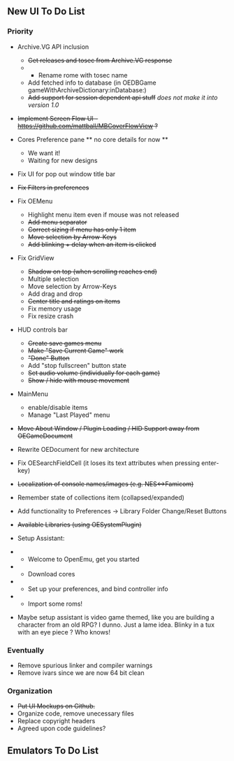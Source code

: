 ## New UI To Do List

### Priority
* Archive.VG API inclusion
    * <strike>Get releases and tosec from Archive.VG response</strike>
    * * Rename rome with tosec name
    * Add fetched info to database (in OEDBGame gameWithArchiveDictionary:inDatabase:)
    * <strike>Add support for session dependent api stuff</strike> _does not make it into version 1.0_
* <strike>Implement Screen Flow UI - https://github.com/mattball/MBCoverFlowView ? </strike>
* Cores Preference pane ** no core details for now **
    * We want it!
    * Waiting for new designs
* Fix UI for pop out window title bar
* <strike>Fix Filters in preferences</strike>
* Fix OEMenu
    * Highlight menu item even if mouse was not released
    * <strike>Add menu separator</strike>
    * <strike>Correct sizing if menu has only 1 item</strike>
    * <strike>Move selection by Arrow-Keys</strike>
    * <strike>Add blinking + delay when an item is clicked</strike>
* Fix GridView
    * <strike>Shadow on top (when scrolling reaches end)</strike>
    * Multiple selection
    * Move selection by Arrow-Keys
    * Add drag and drop
    * <strike>Center title and ratings on items</strike>
    * Fix memory usage
    * Fix resize crash
* HUD controls bar
    * <strike>Create save games menu</strike>
    * <strike>Make "Save Current Game" work</strike>
    * <strike>"Done" Button</strike>
    * Add "stop fullscreen" button state
    * <strike>Set audio volume (individually for each game)</strike>
    * <strike>Show / hide with mouse movement</strike>
* MainMenu
    * enable/disable items
    * Manage "Last Played" menu
* <strike>Move About Window / Plugin Loading / HID Support away from OEGameDocument</strike>
* Rewrite OEDocument for new architecture

* Fix OESearchFieldCell (it loses its text attributes when pressing enter-key)
* <strike>Localization of console names/images (e.g. NES<->Famicom)</strike>
* Remember state of collections item (collapsed/expanded)
* Add functionality to Preferences -> Library Folder Change/Reset Buttons
* <strike>Available Libraries (using OESystemPlugin)</strike>

* Setup Assistant: 
* * Welcome to OpenEmu, get you started
* * Download cores
* * Set up your preferences, and bind controller info
* * Import some roms!

* Maybe setup assistant is video game themed, like you are building a character from an old RPG? I dunno. Just a lame idea. Blinky in a tux with an eye piece ? Who knows!

### Eventually
* Remove spurious linker and compiler warnings
* Remove ivars since we are now 64 bit clean

### Organization
* <strike>Put UI Mockups on Github.</strike>
* Organize code, remove unecessary files
* Replace copyright headers
* Agreed upon code guidelines?

## Emulators To Do List